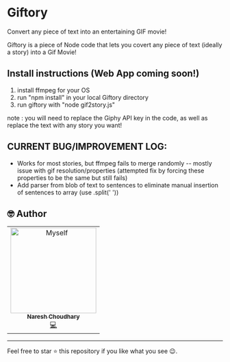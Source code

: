 # Giftory
Convert any piece of text into an entertaining GIF movie! 

Giftory is a piece of Node code that lets you covert any piece of text (ideally a story) into a Gif Movie! 

## Install instructions (Web App coming soon!)

1. install ffmpeg for your OS
2. run "npm install" in your local Giftory directory
3. run giftory with "node gif2story.js"

note : you will need to replace the Giphy API key in the code, as well as replace the text with any story you want!

## CURRENT BUG/IMPROVEMENT LOG:

- Works for most stories, but ffmpeg fails to merge randomly -- mostly issue with gif resolution/properties (attempted fix by forcing these properties to be the same but still fails)
- Add parser from blob of text to sentences to eliminate manual insertion of sentences to array (use .split(' '))

## 🤓 Author 
<table>
  <tr>
  <td align="center"><a href="https://github.com/Nareshchoudhary02"><img src="https://i.ibb.co/nR1k4dZ/Myself-with-indian-flag.jpg" width="200px" alt="Myself"/><br /><sub><b>Naresh Choudhary</b></sub></a><br /><a href="https://github.com/Nareshchoudhary02" title="Code">💻</a></td>
  </tr>
</table>

***
Feel free to star ⭐ this repository if you like what you see 😉.
